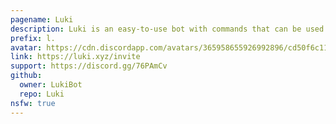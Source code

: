 ```yaml
---
pagename: Luki
description: Luki is an easy-to-use bot with commands that can be used for fun, moderation, games, and more!
prefix: l.
avatar: https://cdn.discordapp.com/avatars/365958655926992896/cd50f6c11a30a4e9f76f825d8c4512a9.png
link: https://luki.xyz/invite
support: https://discord.gg/76PAmCv
github:
  owner: LukiBot
  repo: Luki
nsfw: true
---
```

